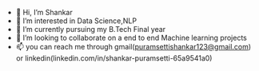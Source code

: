 - 👋 Hi, I’m Shankar
- 👀 I’m interested in Data Science,NLP
- 🌱 I’m currently pursuing my B.Tech Final year
- 💞️ I’m looking to collaborate on a end to end Machine learning projects
- 📫 you can reach me through gmail(puramsettishankar123@gmail.com) or linkedin(linkedin.com/in/shankar-puramsetti-65a9541a0)

<!---
Shankar is a ✨ special ✨ repository because its `README.md` (this file) appears on your GitHub profile.
You can click the Preview link to take a look at your changes.
--->
